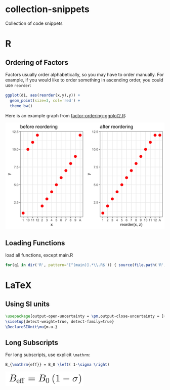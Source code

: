 # collection-snippets

Collection of code snippets

# R

## Ordering of Factors

Factors usually order alphabetically, so you may have to order manually. For example, if you would like to order something in ascending order, you could use `reorder`:

```r
ggplot(d1, aes(reorder(x,y),y)) +
  geom_point(size=3, col='red') +
  theme_bw()
```

Here is an example graph from [factor-ordering-ggplot2.R](R/factor-ordering-ggplot2.R):

![Chaning the order of the x-axis](images/factor-ordering-ggplot2.png)


## Loading Functions


load all functions, except main.R

```r
for(q1 in dir('R', pattern='[^(main)].*\\.R$')) { source(file.path('R',q1)) }
```



# LaTeX

## Using SI units

```latex
\usepackage[output-open-uncertainty = \pm,output-close-uncertainty = ]{siunitx}
\sisetup{detect-weight=true, detect-family=true}
\DeclareSIUnit\mu{m.u.}
```

## Long Subscripts

For long subscripts, use explicit `\mathrm`:

```LaTeX
B_{\mathrm{eff}} = B_0 \left( 1-\sigma \right)
```
![Beff = B0 (1-sigma)](images/Beff.png)
